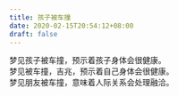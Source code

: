 ```yaml
---
title: 孩子被车撞
date: 2020-02-15T20:54:12+08:00
draft: false
---
```


梦见孩子被车撞，预示着孩子身体会很健康。<br>
梦见被车撞，吉兆，预示着自己身体会很健康。<br>
梦见朋友被车撞，意味着人际关系会处理融洽。<br>
